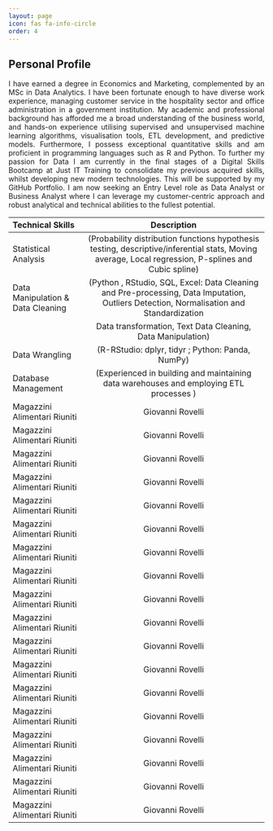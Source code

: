 ```yaml
---
layout: page
icon: fas fa-info-circle
order: 4
---
```


## Personal Profile

<div align="justify"> I have earned a degree in Economics and Marketing, complemented by an MSc in Data Analytics. I have been fortunate enough to have diverse work experience, managing customer service in the hospitality sector and office administration in a government institution. My academic and professional background has afforded me a broad understanding of the business world, and hands-on experience utilising supervised and unsupervised machine learning algorithms, visualisation tools, ETL development, and predictive models. Furthermore, I possess exceptional quantitative skills and am proficient in programming languages such as R and Python.
To further my passion for Data I am currently in the final stages of a Digital Skills Bootcamp at Just IT Training to consolidate my previous acquired skills, whilst developing new modern technologies. This will be supported by my GitHub Portfolio.
I am now seeking an Entry Level role as Data Analyst or Business Analyst where I can leverage my customer-centric approach and robust analytical and technical abilities to the fullest potential. </div>


| Technical Skills                  |                                                 Description                                                                                         |
|:----------------------------------|:---------------------------------------------------------------------------------------------------------------------------------------------------:|
| Statistical Analysis              | (Probability distribution functions hypothesis testing, descriptive/inferential stats, Moving average, Local regression, P-splines and Cubic spline)|
| Data Manipulation & Data Cleaning | (Python , RStudio, SQL, Excel: Data Cleaning and Pre-processing, Data Imputation, Outliers Detection, Normalisation and Standardization             |
|                                   |  Data transformation, Text Data Cleaning, Data Manipulation)                                                                                        |
| Data Wrangling                    | (R-RStudio: dplyr, tidyr ; Python: Panda, NumPy)                                                                                                    |
| Database Management               | (Experienced in building and maintaining data warehouses and employing ETL processes )                                                              |
| Magazzini Alimentari Riuniti      | Giovanni Rovelli                                                                                                                                    |
| Magazzini Alimentari Riuniti      | Giovanni Rovelli                                                                                                                                    |
| Magazzini Alimentari Riuniti      | Giovanni Rovelli                                                                                                                                    |
| Magazzini Alimentari Riuniti      | Giovanni Rovelli                                                                                                                                    |
| Magazzini Alimentari Riuniti      | Giovanni Rovelli                                                                                                                                    |
| Magazzini Alimentari Riuniti      | Giovanni Rovelli                                                                                                                                    |
| Magazzini Alimentari Riuniti      | Giovanni Rovelli                                                                                                                                    |
| Magazzini Alimentari Riuniti      | Giovanni Rovelli                                                                                                                                    |
| Magazzini Alimentari Riuniti      | Giovanni Rovelli                                                                                                                                    |
| Magazzini Alimentari Riuniti      | Giovanni Rovelli                                                                                                                                    |
| Magazzini Alimentari Riuniti      | Giovanni Rovelli                                                                                                                                    |
| Magazzini Alimentari Riuniti      | Giovanni Rovelli                                                                                                                                    |
| Magazzini Alimentari Riuniti      | Giovanni Rovelli                                                                                                                                    |
| Magazzini Alimentari Riuniti      | Giovanni Rovelli                                                                                                                                    |
| Magazzini Alimentari Riuniti      | Giovanni Rovelli                                                                                                                                    |
| Magazzini Alimentari Riuniti      | Giovanni Rovelli                                                                                                                                    |
| Magazzini Alimentari Riuniti      | Giovanni Rovelli                                                                                                                                    |
| Magazzini Alimentari Riuniti      | Giovanni Rovelli                                                                                                                                    |